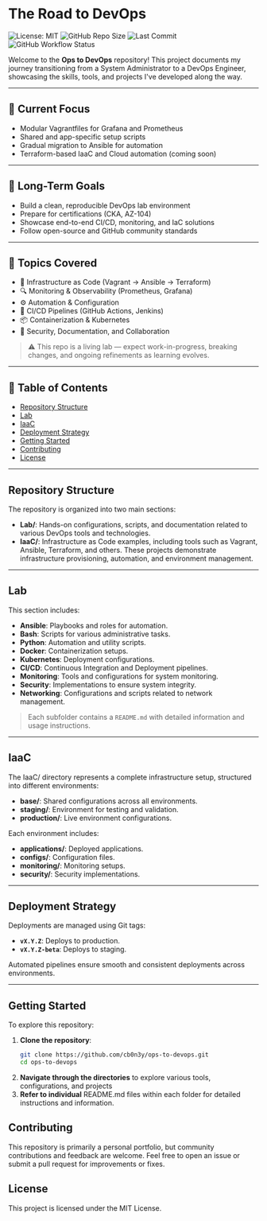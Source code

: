 # The Road to DevOps

![License: MIT](https://img.shields.io/badge/License-MIT-blue.svg)
![GitHub Repo Size](https://img.shields.io/github/repo-size/cb0n3y/the-road-to-DevOps)
![Last Commit](https://img.shields.io/github/last-commit/cb0n3y/the-road-to-DevOps)
![GitHub Workflow Status](https://img.shields.io/github/actions/workflow/status/cb0n3y/the-road-to-DevOps/ci.yml?label=CI%2FCD)
<!--
![DevOps Journey](https://img.shields.io/badge/devops-journey-blueviolet)
![Goal: CKA](https://img.shields.io/badge/goal-cka-orange)
![Goal: AZ-104](https://img.shields.io/badge/goal-az104-blue)
-->

Welcome to the **Ops to DevOps** repository! This project documents my journey transitioning from a System Administrator to a DevOps Engineer, showcasing the skills, tools, and projects I've developed along the way.

---

## 🧩 Current Focus

- Modular Vagrantfiles for Grafana and Prometheus  
- Shared and app-specific setup scripts  
- Gradual migration to Ansible for automation  
- Terraform-based IaaC and Cloud automation (coming soon)

---

## 🏁 Long-Term Goals

- Build a clean, reproducible DevOps lab environment  
- Prepare for certifications (CKA, AZ-104)  
- Showcase end-to-end CI/CD, monitoring, and IaC solutions  
- Follow open-source and GitHub community standards

---

## 📌 Topics Covered

- 🧱 Infrastructure as Code (Vagrant → Ansible → Terraform)  
- 🔍 Monitoring & Observability (Prometheus, Grafana)  
- ⚙️ Automation & Configuration  
- 🚀 CI/CD Pipelines (GitHub Actions, Jenkins)  
- 📦 Containerization & Kubernetes  
- 🔐 Security, Documentation, and Collaboration

> ⚠️ This repo is a living lab — expect work-in-progress, breaking changes, and ongoing refinements as learning evolves.

---

## 📑 Table of Contents

- [Repository Structure](#repository-structure)
- [Lab](#lab)
- [IaaC](#iaac)
- [Deployment Strategy](#deployment-strategy)
- [Getting Started](#getting-started)
- [Contributing](#contributing)
- [License](#license)

---

## Repository Structure

The repository is organized into two main sections:

- **Lab/**: Hands-on configurations, scripts, and documentation related to various DevOps tools and technologies.
- **IaaC/**: Infrastructure as Code examples, including tools such as Vagrant, Ansible, Terraform, and others. These projects demonstrate infrastructure provisioning, automation, and environment management. 

---

## Lab

This section includes:

- **Ansible**: Playbooks and roles for automation.
- **Bash**: Scripts for various administrative tasks.
- **Python**: Automation and utility scripts.
- **Docker**: Containerization setups.
- **Kubernetes**: Deployment configurations.
- **CI/CD**: Continuous Integration and Deployment pipelines.
- **Monitoring**: Tools and configurations for system monitoring.
- **Security**: Implementations to ensure system integrity.
- **Networking**: Configurations and scripts related to network management.

> Each subfolder contains a `README.md` with detailed information and usage instructions.

---

## IaaC

The IaaC/ directory represents a complete infrastructure setup, structured into different environments:

- **base/**: Shared configurations across all environments.
- **staging/**: Environment for testing and validation.
- **production/**: Live environment configurations.

Each environment includes:

- **applications/**: Deployed applications.
- **configs/**: Configuration files.
- **monitoring/**: Monitoring setups.
- **security/**: Security implementations.

---

## Deployment Strategy

Deployments are managed using Git tags:

- **`vX.Y.Z`**: Deploys to production.
- **`vX.Y.Z-beta`**: Deploys to staging.

Automated pipelines ensure smooth and consistent deployments across environments.

---

## Getting Started

To explore this repository:

1. **Clone the repository**:
   ```bash
   git clone https://github.com/cb0n3y/ops-to-devops.git
   cd ops-to-devops

2. **Navigate through the directories** to explore various tools, configurations, and projects
3. **Refer to individual** README.md files within each folder for detailed instructions and information.

## Contributing
This repository is primarily a personal portfolio, but community contributions and feedback are welcome.
Feel free to open an issue or submit a pull request for improvements or fixes.

## License
This project is licensed under the MIT License.